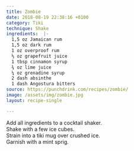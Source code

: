 ```yaml
---
title: Zombie
date: 2018-08-19 22:38:16 +0100
category: Tiki
technique: Shake
ingredients:  |-
  1,5 oz Jamaican rum
  1,5 oz dark rum
  1 oz overproof rum
  ⅓ oz grapefruit juice
  1 tbsp cinnamon syrup
  ¾ oz lime juice
  ¼ oz grenadine syrup
  2 dash absinthe
  1 dash Angostura bitters
source: https://punchdrink.com/recipes/zombie/
image: /assets/img/zombie.jpg
layout: recipe-single

---
```

Add all ingredients to a cocktail shaker.  
Shake with a few ice cubes.  
Strain into a tiki mug over crushed ice.  
Garnish with a mint sprig.
